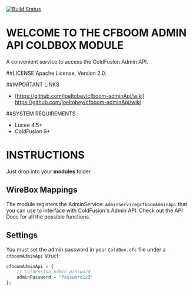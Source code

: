 [![Build Status](https://api.travis-ci.org/joeltobey/cfboom-adminApi.svg?branch=development)](https://travis-ci.org/joeltobey/cfboom-adminApi)

# WELCOME TO THE CFBOOM ADMIN API COLDBOX MODULE
A convenient service to access the ColdFusion Admin API.

##LICENSE
Apache License, Version 2.0.

##IMPORTANT LINKS
- [https://github.com/joeltobey/cfboom-adminApi/wiki] https://github.com/joeltobey/cfboom-adminApi/wiki

##SYSTEM REQUIREMENTS
- Lucee 4.5+
- ColdFusion 9+

# INSTRUCTIONS
Just drop into your **modules** folder

## WireBox Mappings
The module registers the AdminService: `AdminService@cfboomAdminApi` that you can use to interface with ColdFusion's Admin API. Check out the API Docs for all the possible functions.

## Settings
You must set the admin password in your `ColdBox.cfc` file under a `cfboomAdminApi` struct:

```js
cfboomAdminApi = {
    // ColdFusion Admin password
    adminPassword = "Password123"
};
```

